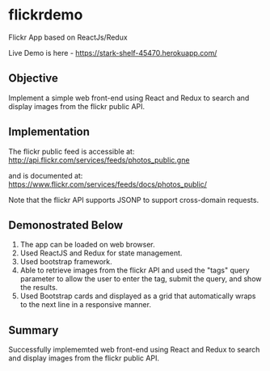 # flickrdemo
Flickr App based on ReactJs/Redux

Live Demo is here - https://stark-shelf-45470.herokuapp.com/

## Objective
Implement a simple web front-end using React and Redux to search and display images from the flickr public API.

## Implementation
The flickr public feed is accessible at:
http://api.flickr.com/services/feeds/photos_public.gne

and is documented at:  
https://www.flickr.com/services/feeds/docs/photos_public/

Note that the flickr API supports JSONP to support cross-domain requests.

## Demonostrated Below
1. The app can be loaded on web browser.
2. Used ReactJS and Redux for state management.
3. Used bootstrap framework.
4. Able to retrieve images from the flickr API and used the "tags" query parameter to allow the user to enter the tag, submit the query, and show the results.
5. Used Bootstrap  cards and displayed as a grid that automatically wraps to the next line in a responsive manner.

## Summary

Successfully implememted web front-end using React and Redux to search and display images from the flickr public API.
